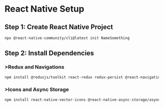 # React Native Setup
## Step 1: Create React Native Project
```bash
npx @react-native-community/cli@latest init NameSomething
```
## Step 2: Install Dependencies
### >Redux and Navigations
```bash
npm install @reduxjs/toolkit react-redux redux-persist @react-navigation/native @react-navigation/native-stack react-native-screens react-native-safe-area-context
```
### >Icons and Async Storage
```bash
npm install react-native-vector-icons @react-native-async-storage/async-storage
```
